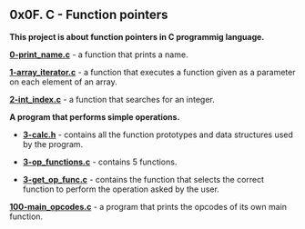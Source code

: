 ## 0x0F. C - Function pointers

**This project is about function pointers in C programmig language.**

**[0-print_name.c](https://github.com/Mardie328/alx-low_level_programming/tree/main/0x0F-function_pointers/0-print_name.c)** - a function that prints a name.

**[1-array_iterator.c](https://github.com/Mardie328/alx-low_level_programming/tree/main/0x0F-function_pointers/1-array_iterator.c)** - a function that executes a function given as a parameter on each element of an array.

**[2-int_index.c](https://github.com/Mardie328/alx-low_level_programming/tree/main/0x0F-function_pointers/2-int_index.c)** - a function that searches for an integer.

**A program that performs simple operations.**

* **[3-calc.h](https://github.com/Mardie328/alx-low_level_programming/tree/main/0x0F-function_pointers/3-calc.h)** - contains all the function prototypes and data structures used by the program.

* **[3-op_functions.c](https://github.com/Mardie328/alx-low_level_programming/tree/main/0x0F-function_pointers/3-op_functions.c)** - contains 5 functions.

* **[3-get_op_func.c](https://github.com/Mardie328/alx-low_level_programming/tree/main/0x0F-function_pointers/3-get_op_func.c)** - contains the function that selects the correct function to perform the operation asked by the user.

**[100-main_opcodes.c](https://github.com/Mardie328/alx-low_level_programming/tree/main/0x0F-function_pointers/100-main_opcodes.c)** - a program that prints the opcodes of its own main function.

